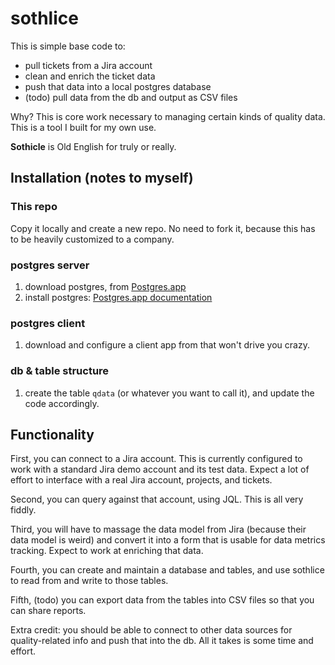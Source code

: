 # sothlice

This is simple base code to: 
* pull tickets from a Jira account
* clean and enrich the ticket data
* push that data into a local postgres database
* (todo) pull data from the db and output as CSV files

Why? This is core work necessary to managing certain kinds of quality data. This is a tool I built for my own use.

**Sothicle** is Old English for truly or really.  


## Installation (notes to myself)
### This repo
Copy it locally and create a new repo. No need to fork it, because this has to be heavily customized to a company.


### postgres server
1. download postgres, from [Postgres.app](https://postgresapp.com/downloads.html)
2. install postgres: [Postgres.app documentation](https://postgresapp.com/documentation/install.html)

### postgres client
1. download and configure a client app from that won't drive you crazy.

### db & table structure
1. create the table `qdata` (or whatever you want to call it), and update the code accordingly.


## Functionality

First, you can connect to a Jira account. This is currently configured to work with a standard Jira demo account and its test data. Expect a lot of effort to interface with a real Jira account, projects, and tickets.

Second, you can query against that account, using JQL. This is all very fiddly.

Third, you will have to massage the data model from Jira (because their data model is weird) and convert it into a form that is usable for data metrics tracking. Expect to work at enriching that data.

Fourth, you can create and maintain a database and tables, and use sothlice to read from  and write to those tables.

Fifth, (todo) you can export data from the tables into CSV files so that you can share reports. 

Extra credit: you should be able to connect to other data sources for quality-related info and push that into the db. All it takes is some time and effort. 


